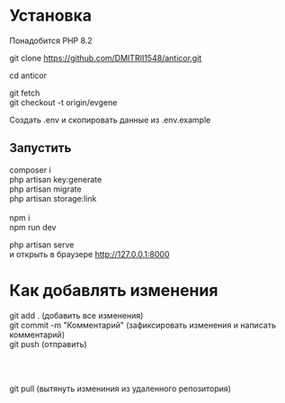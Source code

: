 # Установка 

Понадобится PHP 8.2 <br>

git clone https://github.com/DMITRII1548/anticor.git <br>

cd anticor <br>

git fetch <br>
git checkout -t origin/evgene

Создать .env и скопировать данные из .env.example <br>

## Запустить <br>

composer i <br>
php artisan key:generate <br>
php artisan migrate <br>
php artisan storage:link <br>
<br>
npm i <br>
npm run dev <br>

php artisan serve <br>
и открыть в браузере http://127.0.0.1:8000

# Как добавлять изменения 
git add . (добавить все изменения) <br>
git commit -m "Комментарий" (зафиксировать изменения и написать комментарий) <br>
git push (отправить) <br>

<br>
<br>

git pull (вытянуть измениния из удаленного репозитория)

